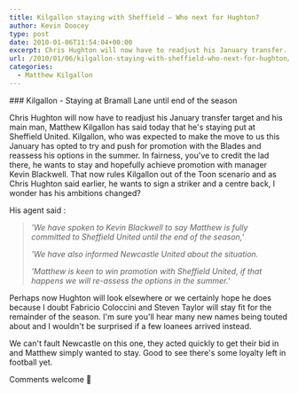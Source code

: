 ```yaml
---
title: Kilgallon staying with Sheffield – Who next for Hughton?
author: Kevin Doocey
type: post
date: 2010-01-06T11:54:04+00:00
excerpt: Chris Hughton will now have to readjust his January transfer..
url: /2010/01/06/kilgallon-staying-with-sheffield-who-next-for-hughton/
categories:
  - Matthew Kilgallon
---
```


### Kilgallon - Staying at Bramall Lane until end of the season

Chris Hughton will now have to readjust his January transfer target and his main man, Matthew Kilgallon has said today that he's staying put at Sheffield United. Kilgallon, who was expected to make the move to us this January has opted to try and push for promotion with the Blades and reassess his options in the summer. In fairness, you've to credit the lad there, he wants to  stay and hopefully achieve promotion with manager Kevin Blackwell. That now rules Kilgallon out of the Toon scenario and as Chris Hughton said earlier, he wants to sign a striker and a centre back, I wonder has his ambitions changed?

His agent said :

> _'We have spoken to Kevin Blackwell to say Matthew is fully committed to Sheffield United until the end of the season,'_
>
> _'We have also informed Newcastle United about the situation._
>
> _'Matthew is keen to win promotion with Sheffield United, if that happens we will re-assess the options in the summer.'_

Perhaps now Hughton will look elsewhere or we certainly hope he does because I doubt Fabricio Coloccini and Steven Taylor will stay fit for the remainder of the season. I'm sure you'll hear many new names being touted about and I wouldn't be surprised if a few loanees arrived instead.

We can't fault Newcastle on this one, they acted quickly to get their bid in and Matthew simply wanted to stay. Good to see there's some loyalty left in football yet.

Comments welcome 🙂
